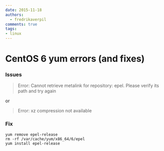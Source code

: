 ```yaml
---
date: 2015-11-18
authors:
  - fredrikaverpil
comments: true
tags:
- linux
---
```


# CentOS 6 yum errors (and fixes)

### Issues

> Error: Cannot retrieve metalink for repository: epel. Please verify its path and try again

or

> Error: xz compression not available

### Fix

    yum remove epel-release
    rm -rf /var/cache/yum/x86_64/6/epel
    yum install epel-release